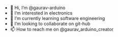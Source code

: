 - 👋 Hi, I’m @gaurav-arduino
- 👀 I’m interested in electronics
- 🌱 I’m currently learning software engineering
- 💞️ I’m looking to collaborate on git-hub
- 📫 How to reach me on @gaurav_arduino_creator

<!---
gaurav-arduino/gaurav-arduino is a ✨ special ✨ repository because its `README.md` (this file) appears on your GitHub profile.
You can click the Preview link to take a look at your changes.
--->
